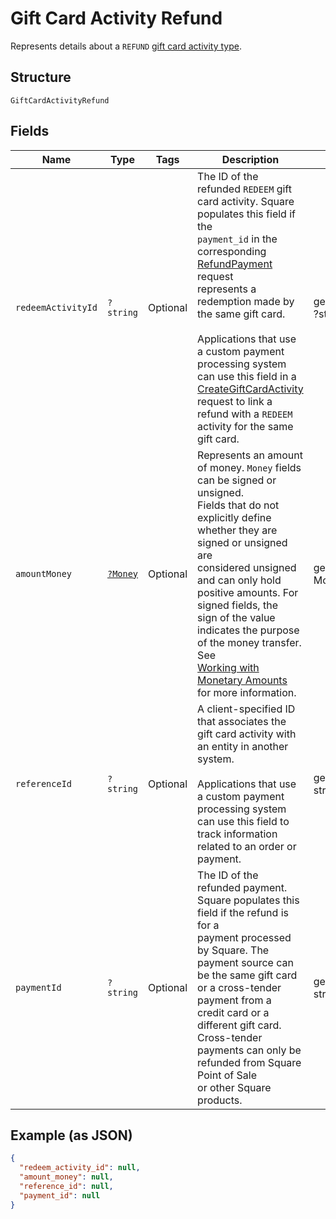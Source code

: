 
# Gift Card Activity Refund

Represents details about a `REFUND` [gift card activity type](../../doc/models/gift-card-activity-type.md).

## Structure

`GiftCardActivityRefund`

## Fields

| Name | Type | Tags | Description | Getter | Setter |
|  --- | --- | --- | --- | --- | --- |
| `redeemActivityId` | `?string` | Optional | The ID of the refunded `REDEEM` gift card activity. Square populates this field if the<br>`payment_id` in the corresponding [RefundPayment](../../doc/apis/refunds.md#refund-payment) request<br>represents a redemption made by the same gift card.<br><br>Applications that use a custom payment processing system can use this field in a<br>[CreateGiftCardActivity](../../doc/apis/gift-card-activities.md#create-gift-card-activity)<br>request to link a refund with a `REDEEM` activity for the same gift card. | getRedeemActivityId(): ?string | setRedeemActivityId(?string redeemActivityId): void |
| `amountMoney` | [`?Money`](../../doc/models/money.md) | Optional | Represents an amount of money. `Money` fields can be signed or unsigned.<br>Fields that do not explicitly define whether they are signed or unsigned are<br>considered unsigned and can only hold positive amounts. For signed fields, the<br>sign of the value indicates the purpose of the money transfer. See<br>[Working with Monetary Amounts](https://developer.squareup.com/docs/build-basics/working-with-monetary-amounts)<br>for more information. | getAmountMoney(): ?Money | setAmountMoney(?Money amountMoney): void |
| `referenceId` | `?string` | Optional | A client-specified ID that associates the gift card activity with an entity in another system.<br><br>Applications that use a custom payment processing system can use this field to track information<br>related to an order or payment. | getReferenceId(): ?string | setReferenceId(?string referenceId): void |
| `paymentId` | `?string` | Optional | The ID of the refunded payment. Square populates this field if the refund is for a<br>payment processed by Square. The payment source can be the same gift card or a cross-tender payment from a<br>credit card or a different gift card. Cross-tender payments can only be refunded from Square Point of Sale<br>or other Square products. | getPaymentId(): ?string | setPaymentId(?string paymentId): void |

## Example (as JSON)

```json
{
  "redeem_activity_id": null,
  "amount_money": null,
  "reference_id": null,
  "payment_id": null
}
```

